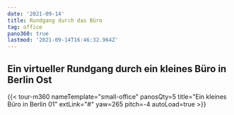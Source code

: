 ```yaml
---
date: '2021-09-14'
title: Rundgang durch das Büro
tag: office
pano360: true
lastmod: '2021-09-14T16:46:32.964Z'
---
```


## Ein virtueller Rundgang durch ein kleines Büro in Berlin Ost

{{< tour-m360
      nameTemplate="small-office"
      panosQty=5
      title="Ein kleines Büro in Berlin 01"
      extLink="#"
      yaw=265
      pitch=-4
      autoLoad=true
      >}}
